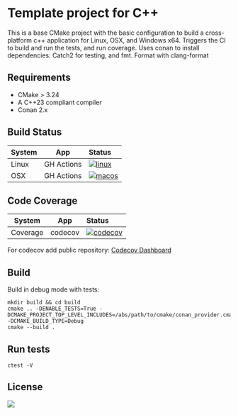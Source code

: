 # Template project for C++

This is a base CMake project with the basic configuration to build a
cross-platform c++ application for Linux, OSX, and Windows x64. Triggers the CI
to build and run the tests, and run coverage. Uses conan to install
dependencies: Catch2 for testing, and fmt. Format with clang-format

## Requirements

- CMake > 3.24
- A C++23 compliant compiler
- Conan 2.x


## Build Status

| System   | App        | Status                                                                                                                                                                                           |
|----------|------------|:-------------------------------------------------------------------------------------------------------------------------------------------------------------------------------------------------|
| Linux    | GH Actions | [![linux](https://github.com/spjuanjoc/template_project_cpp/actions/workflows/linux.yml/badge.svg?branch=main)](https://github.com/spjuanjoc/template_project_cpp/actions/workflows/linux.yml)   |
| OSX      | GH Actions | [![macos](https://github.com/spjuanjoc/template_project_cpp/actions/workflows/macosx.yml/badge.svg?branch=main)](https://github.com/spjuanjoc/template_project_cpp/actions/workflows/macosx.yml) |

[//]: # (| Win x64  | GH Actions                                                                                                                                                                                       | [![windows]&#40;https://github.com/spjuanjoc/template_project_cpp/actions/workflows/windows.yml/badge.svg&#41;]&#40;https://github.com/spjuanjoc/template_project_cpp/actions/workflows/windows.yml&#41;       |)


## Code Coverage

| System   | App     | Status                                                                                                                                                    |
|----------|---------|:----------------------------------------------------------------------------------------------------------------------------------------------------------|
| Coverage | codecov | [![codecov](https://codecov.io/gh/spjuanjoc/template_project_cpp/graph/badge.svg?token=1kqHX8L1D6)](https://codecov.io/gh/spjuanjoc/template_project_cpp) |


For codecov add public repository: [Codecov Dashboard](https://codecov.io/gh/)


## Build

Build in debug mode with tests:

```shell
mkdir build && cd build
cmake .. -DENABLE_TESTS=True -DCMAKE_PROJECT_TOP_LEVEL_INCLUDES=/abs/path/to/cmake/conan_provider.cmake -DCMAKE_BUILD_TYPE=Debug
cmake --build .
```


## Run tests

```shell
ctest -V 
```


## License

[![](https://img.shields.io/github/license/spjuanjoc/template_project_cpp)](https://img.shields.io/github/license/spjuanjoc/template_project_cpp)
